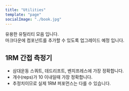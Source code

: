 ```yaml
---
title: "Utilities"
template: "page"
socialImage: "./book.jpg"
---
```


유용한 유틸리티 모음 입니다.  
마크다운에 컴포넌트를 추가할 수 있도록 업그레이드 예정 입니다.

## 1RM 간접 측정기

- 삼대운동 스쿼트, 데드리프트, 벤치프레스에 가장 정확합니다.
- 개수(reps)가 10 이내일때 가장 정확합니다.
- 추정치이므로 실제 1RM 퍼포먼스는 다를 수 있습니다.
